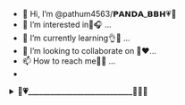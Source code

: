 - 👋 Hi, I’m @pathum4563/𝗣𝗔𝗡𝗗𝗔_𝗕𝗕𝗛💗🍃
- 👀 I’m interested in🧿🎧 ...
- 🌱 I’m currently learning👌🌼 ...
- 💞️ I’m looking to collaborate on 🌼❤...
- 📫 How to reach me🍃😩 ...
- <div align="center">
<details>
    <summary>🍃<b>💗____________________________🌻💗</b>🌿</b></summary>

  
<div align="center">
</p>


## [![Typing SVG](https://readme-typing-svg.herokuapp.com?font=Rockstar-ExtraBold&color=F00&lines=WELCOME+TO+@PATHUM+4563+GIT+HUB+ECCOUNT.;POWERD+BY+PANDA+BBH+OFC;💓+❤+💗+🍃+😎🎧;ʜᴇʟʟᴏᴇ+ᴍᴏᴋᴏ+ᴡᴇᴍɴʀ+ɪᴛʜɪᴍ;𝘛𝘏𝘈𝘕𝘒𝘚+𝘍𝘙𝘖+𝘝𝘐𝘚𝘐𝘛𝘐𝘕𝘎+𝘔𝘠+𝘎𝘐𝘛)](https://git.io/typing-svg)

   <p align="center">
<a href="https://github.com">
    <img src="https://i.ibb.co/D8RgjfN/IMG-20231006-WA0009.jpg">
  </a>
  

# PANDA BBH OFFICIAL ACC

> Panda BBH🌻 MD Bot is a multipurpose WhatsApp bot using library!
>
>

 ### 🌿💗mokuth karannepa harithee 😩🥀
       
●.  ***🎼🎵ɴʜ ɴʜ ᴍᴏᴋᴜᴛʜ ɴʜ [#😏බායිම්](https://github.com/PATHUMH4563/-Queen-Nethu-MD-Bot-/fork)***
    
 

   # 😍 Hellow bokkh doni sanipenda ithim....
    
<details close>
<summary>dabd8353-a56d-4c97-a476-78e49c8627e5</summary>
⃫▞▞▞▞𝐎⃞𝐅𝐅𝐈𝐂𝐈𝐀𝐋 ⃪𝐁⃞𝐎𝐓 ⃪𝐆𝐑⃞𝐎𝐔𝐏▞▞▞▞

💟⃞⃡🌿⃡⃟➩🆆⃞🅴⃞🅻⃞🅻⃞ ⃭〲׀🅲⃞🅾🅼⃞🅴⃞🌹⃞⃟♥⃢⃥⃦⃪⃫⃩⃕⃔💫

*♦️🌼⃞මෙය ස්වයංක්‍රීය බොට් ගෲපකී..*

*♦️🌼⃞මෙයින් ඔබට අවශ්‍ය song,video,photo,සහ තවත් දේ ලබාගත හැක...*

*♦️⃞🌼මෙහි සිටින බොට් වැඩද බැලීමට .alive යන කමාන්ඩ් එක භාවිතා කරන්න...*

*♦️⃞🌼බොට්ගේ මෙනූ එක ගැනීම සදහා .menu භාවිතා කරන්න...*

♦️⃦⃞🥀⃝𝐃𝐨𝐧𝐭 𝐒𝐡𝐚𝐫𝐞 𝐆𝐫𝐨𝐮𝐩 𝐋𝐢𝐧𝐤⃜
♦️⃞⃦🥀⃝𝐃𝐨𝐧𝐭 +18 𝐕𝐢𝐝𝐞𝐨𝐬⃛
♦️⃦⃞🥀⃝𝐃𝐨𝐧𝐭 +18 𝐒𝐭𝐢𝐜𝐤𝐞𝐫⃜
♦️⃦⃞🥀⃝𝐃𝐨𝐧𝐭 𝐒𝐩𝐚𝐦⃜
♦️⃞⃦🥀⃝𝐃𝐨𝐧𝐭 𝐑𝐞𝐩𝐨𝐫𝐭 𝐆𝐫𝐨𝐮𝐩⃜

*♦️⃞🌼එකම කමාන්ඩ් එක නැවත නැවත භාවිතා නොකරන්න...*

*♦️🌼⃞කමාන්ඩ් භාවිතා කිරීමේදී ඉදිරියට තිත තිබීම අත්‍යවශ්‍ය වේ...*

_♦️⃞🌼උදා ÷ ``` .song පිපුනාද දුර ඈත_
            
🎧💫𝗜𝗡𝗩𝗜𝗧𝗘_𝗟𝗜𝗡𝗞➝🌎 

*https://chat.whatsapp.com/HV3Yu7ukP3J0ygRsepxBB8*
~_💫➩ඔබට හැකිතාක්  👆👆 ʟɪɴᴋ ꜱʜᴀɪʀ කර අපට සහය දක්වන්න...🌿💟_~

*❈❈❈❈❈❈ᴛʜᴀɴx...🎧➝🌎➝🌼*
<h1 align="center">HELLOW 👋, I'm PATHUMH EDITz❤🍃 </h1>

<h3 align="center">A passionate Backend developer from Sri Lanka</h3>

<p align="center"> <img src="https://komarev.com/ghpvc/?username=darkalphaxteam&label=Profile%20views&color=0e75b6&style=flat" alt="darkalphaxteam" /> </p>

<p align="center"> <a href="https://github.com/ryo-ma/github-profile-trophy"><img src="https://github-profile-trophy.vercel.app/?username=pathum4563" alt="pathum4563" /></a> </p>

<p align="center"> <a href="https://twitter.com/GmThinura" target="blank"><img src="https://img.shields.io/twitter/follow/GmThinura?logo=twitter&style=for-the-badge" alt="GmThinura" /></a> </p>

- 🌱 I’m currently learning **Javascript**

- 🔝 I'm 17 Years Old....

- 👨‍💻 All of my projects are available at [https://github.com/pathum4563](https://github.com/pathum4563)

- 📫 How to reach me **pandabbh@gmail.com**

<h3 align="left">Connect with me:</h3>

<p align="left">

<a href="https://whatsapp.com/channel/0029Va5EQi7CRs1lXmZYKw0x" target="blank"><img align="center" src="https://raw.githubusercontent.com/rahuldkjain/github-profile-readme-generator/master/src/images/icons/Social/whatsapp.svg" alt="DARKALPHAXTEAM" height="30" width="40" /></a>

<a href="https://fb.com/thinu.gm" target="blank"><img align="center" src="https://raw.githubusercontent.com/rahuldkjain/github-profile-readme-generator/master/src/images/icons/Social/facebook.svg" alt="thinu_gm" height="30" width="40" /></a>

<a href="https://instagram.com/thinuwa2003" target="blank"><img align="center" src="https://raw.githubusercontent.com/rahuldkjain/github-profile-readme-generator/master/src/images/icons/Social/instagram.svg" alt="thinuwa2003" height="30" width="40" /></a>

<a href="https://m.youtube.com/c/TGMArcade_2022" target="blank"><img align="center" src="https://raw.githubusercontent.com/rahuldkjain/github-profile-readme-generator/master/src/images/icons/Social/youtube.svg" alt="tgmarcade" height="30" width="40" /></a>

<!---
pathum4563/pathum4563 is a ✨ special ✨ repository because its `README.md` (this file) appears on your GitHub profile.
You can click the Preview link to take a look at your changes.
--->
